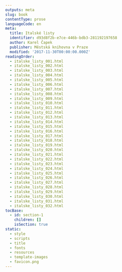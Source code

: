 ```yaml
---
outputs: meta
slug: book
contentType: prose
languageCode: en
meta:
  title: Italské listy
  identifier: d93d8f2b-e7ce-446b-bdb3-281192197658
  author: Karel Čapek
  publisher: Městská knihovna v Praze
  modified: '2017-11-30T00:00:00.000Z'
readingOrder:
  - italske_listy_001.html
  - italske_listy_002.html
  - italske_listy_003.html
  - italske_listy_004.html
  - italske_listy_005.html
  - italske_listy_006.html
  - italske_listy_007.html
  - italske_listy_008.html
  - italske_listy_009.html
  - italske_listy_010.html
  - italske_listy_011.html
  - italske_listy_012.html
  - italske_listy_013.html
  - italske_listy_014.html
  - italske_listy_015.html
  - italske_listy_016.html
  - italske_listy_017.html
  - italske_listy_018.html
  - italske_listy_019.html
  - italske_listy_020.html
  - italske_listy_021.html
  - italske_listy_022.html
  - italske_listy_023.html
  - italske_listy_024.html
  - italske_listy_025.html
  - italske_listy_026.html
  - italske_listy_027.html
  - italske_listy_028.html
  - italske_listy_029.html
  - italske_listy_030.html
  - italske_listy_031.html
  - italske_listy_032.html
tocBase:
  - id: section-1
    children: []
    isSection: true
static:
  - style
  - scripts
  - title
  - fonts
  - resources
  - template-images
  - favicon.png
---
```

